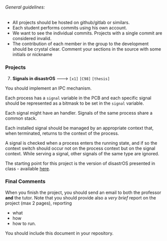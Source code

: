###### General guidelines:
- All projects should be hosted on github/gitlab or similars.
- Each student performs commits using his own account.
- We want to see the individual commits. Projects with a single commit are considered invalid.
- The contribution of each member in the group to the development
  should be crystal clear. Comment your sections in the source with some
  initials or nickname

### Projects
7. **Signals in disastrOS** ---> `[x1]` `[C98]` `[thesis]`

  You should implement an IPC mechanism.

  Each process has a `signal` variable in the PCB and each specific signal
  should be represented as a bitmask to be set in the `signal` variable.
		
  Each signal might have an handler. Signals of the same process share a common stack.

  Each installed signal should be managed by an appropriate context that, when terminated, returns to the context of the process.

  A signal is checked when a process enters the running state, and if so the context switch should occur
  not on the process context but on the signal context.
  While serving a signal, other signals of the same type are ignored.


  The starting point for this project is the version of disastrOS presented in class -
  available [here](https://gitlab.com/grisetti/sistemi_operativi_2019_20/-/tree/master/source/08_disastrOS/disastrOS_04_resources).



### Final Comments

When you finish the project, you should send an email to both the professor
**and** the tutor. Note that you should provide also a *very brief* report
on the project (max 2 pages), reporting
- what
- how
- how to run.

You should include this document in your repository.
